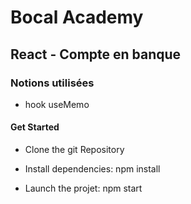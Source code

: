 # Bocal Academy

## React - Compte en banque

### Notions utilisées

- hook useMemo

#### Get Started

- Clone the git Repository

- Install dependencies: npm install

- Launch the projet: npm start